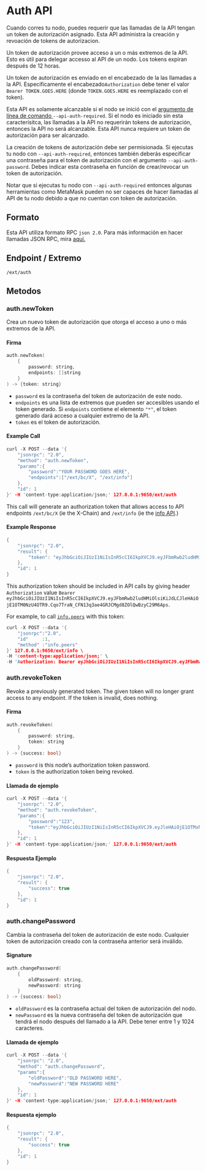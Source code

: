 # Auth API

Cuando corres tu nodo, puedes requerir que las llamadas de la API tengan un token de autorización asignado. Esta API administra la creación y revoación de tokens de autorizacion.

Un token de autorización provee acceso a un o más extremos de la API. Esto es útil para delegar accesso al API de un nodo. Los tokens expiran después de 12 horas.

Un token de autorización es enviado en el encabezado de la las llamadas a la API. Específicamente el encabezado`Authorization` debe tener el valor `Bearer TOKEN.GOES.HERE` \(donde `TOKEN.GOES.HERE` es reemplazado con el token\).

Esta API es solamente alcanzable si el nodo se inició con el [argumento de línea de comando ](../references/command-line-interface.md)`--api-auth-required`. Si el nodo es iniciado sin esta caracterísitca, las llamadas a la API no requerirán tokens de autorización, entonces la API no será alcanzable. Esta API nunca requiere un token de autorización para ser alcanzado.

La creación de tokens de autorización debe ser permisionada. Si ejecutas tu nodo con  `--api-auth-required`, entonces también deberás especificar una contraseña para el token de autorización con el argumento  `--api-auth-password`. Debes indicar esta contraseña en función de crear/revocar un token de autorización.

Notar que si ejecutas tu nodo con `--api-auth-required` entonces algunas herramientas como MetaMask pueden no ser capaces de hacer llamadas al API de tu nodo debido a que no cuentan con token de autorización.

## Formato

Esta API utiliza formato RPC `json 2.0`. Para más información en hacer llamadas JSON RPC, mira [aquí.](issuing-api-calls.md)

## Endpoint / Extremo

```text
/ext/auth
```

## Metodos

### auth.newToken

Crea un nuevo token de autorización que otorga el acceso a uno o más extremos de la API.

#### **Firma**

```cpp
auth.newToken(
    {
        password: string,
        endpoints: []string
    }
) -> {token: string}
```

* `password` es la contraseña del token de autorización de este nodo.
* `endpoints` es una lista de extremos que pueden ser accesibles usando el token generado. Si `endpoints` contiene el elemento `"*"`, el token generado dará acceso a cualquier extremo de la API.
* `token` es el token de autorización.

#### **Example Call**

```cpp
curl -X POST --data '{
    "jsonrpc": "2.0",
    "method": "auth.newToken",
    "params":{
        "password":"YOUR PASSWORD GOES HERE",
        "endpoints":["/ext/bc/X", "/ext/info"]
    },
    "id": 1
}' -H 'content-type:application/json;' 127.0.0.1:9650/ext/auth
```

This call will generate an authorization token that allows access to API endpoints `/ext/bc/X` \(ie the X-Chain\) and `/ext/info` \(ie the [info API](info-api.md).\)

#### **Example Response**

```cpp
{
    "jsonrpc": "2.0",
    "result": {
        "token": "eyJhbGciOiJIUzI1NiIsInR5cCI6IkpXVCJ9.eyJFbmRwb2ludHMiOlsiKiJdLCJleHAiOjE1OTM0NzU4OTR9.Cqo7TraN_CFN13q3ae4GRJCMgd8ZOlQwBzyC29M6Aps"
    },
    "id": 1
}
```

This authorization token should be included in API calls by giving header `Authorization` value `Bearer eyJhbGciOiJIUzI1NiIsInR5cCI6IkpXVCJ9.eyJFbmRwb2ludHMiOlsiKiJdLCJleHAiOjE1OTM0NzU4OTR9.Cqo7TraN_CFN13q3ae4GRJCMgd8ZOlQwBzyC29M6Aps`.

For example, to call [`info.peers`](info-api.md#info-peers) with this token:

```cpp
curl -X POST --data '{
    "jsonrpc":"2.0",
    "id"     :1,
    "method" :"info.peers"
}' 127.0.0.1:9650/ext/info \
-H 'content-type:application/json;' \
-H 'Authorization: Bearer eyJhbGciOiJIUzI1NiIsInR5cCI6IkpXVCJ9.eyJFbmRwb2ludHMiOlsiKiJdLCJleHAiOjE1OTM0NzU4OTR9.Cqo7TraN_CFN13q3ae4GRJCMgd8ZOlQwBzyC29M6Aps'
```

### auth.revokeToken

Revoke a previously generated token. The given token will no longer grant access to any endpoint. If the token is invalid, does nothing.

#### **Firma**

```cpp
auth.revokeToken(
    {
        password: string,
        token: string
    }
) -> {success: bool}
```

* `password` is this node’s authorization token password.
* `token` is the authorization token being revoked.

#### **Llamada de ejemplo**

```cpp
curl -X POST --data '{
    "jsonrpc": "2.0",
    "method": "auth.revokeToken",
    "params":{
        "password":"123",
        "token":"eyJhbGciOiJIUzI1NiIsInR5cCI6IkpXVCJ9.eyJleHAiOjE1OTMxNzIzMjh9.qZVNhH6AMQ_LpbXnPbTFEL6Vm5EM5FLU-VEKpYBH3k4"
    },
    "id": 1
}' -H 'content-type:application/json;' 127.0.0.1:9650/ext/auth
```

#### **Respuesta Ejemplo**

```cpp
{
    "jsonrpc": "2.0",
    "result": {
        "success": true
    },
    "id": 1
}
```

### auth.changePassword

Cambia la contraseña del token de autorización de este nodo. Cualquier token de autorización creado con la contraseña anterior será inválido.

#### **Signature**

```cpp
auth.changePassword(
    {
        oldPassword: string,
        newPassword: string
    }
) -> {success: bool}
```

* `oldPassword` es la contraseña actual del token de autorización del nodo.
* `newPassword` es la nueva contraseña del token de autorización que tendrá el nodo después del llamado a la API. Debe tener entre 1 y 1024 caracteres.

#### **Llamada de ejemplo**

```cpp
curl -X POST --data '{
    "jsonrpc": "2.0",
    "method": "auth.changePassword",
    "params":{
        "oldPassword":"OLD PASSWORD HERE",
        "newPassword":"NEW PASSWORD HERE"
    },
    "id": 1
}' -H 'content-type:application/json;' 127.0.0.1:9650/ext/auth
```

#### **Respuesta ejemplo**

```cpp
{
    "jsonrpc": "2.0",
    "result": {
        "success": true
    },
    "id": 1
}
```

<!--stackedit_data:
eyJoaXN0b3J5IjpbMjA4NTM5NzI1NiwtMTIzMDIzMDI0MiwyNj
kzODg1NiwtMTE3MTkxNTUwNSwxNTMxNTU1Mjc0XX0=
-->